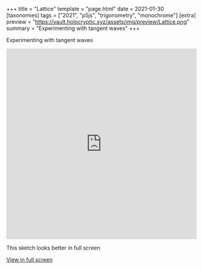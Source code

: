 +++
title = "Lattice"
template = "page.html"
date = 2021-01-30
[taxonomies]
tags = ["2021", "p5js", "trigonometry", "monochrome"]
[extra]
preview = "https://vault.holocryptic.xyz/assets/img/preview/Lattice.png"
summary = "Experimenting with tangent waves"
+++

Experimenting with tangent waves

<embed
type="text/html"
src="https://vault.holocryptic.xyz/src/2021/Lattice"
width="500"
height="500"
/>

This sketch looks better in full screen

<a target=_blank href="https://vault.holocryptic.xyz/src/2021/Lattice">View in full screen</a>